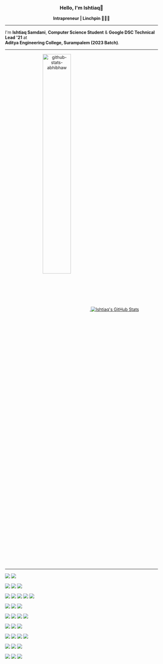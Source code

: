 <h3 align="center">Hello, I'm Ishtiaq👋</h3>
<p align="center"> <b>Intrapreneur | Linchpin 👨🏻‍💻</b> </p>

***
I'm <b>Ishtiaq Samdani</b>, <b>Computer Science Student</b> & <b>Google DSC Technical Lead '21</b> at  
<b>Aditya Engineering College, Surampalem (2023 Batch)</b>.  
***
  

<div align="center">


<a href="https://github.com/ishtiaqSamdani">
<img align="center" src="https://github-readme-stats.vercel.app/api/top-langs/?username=ishtiaqSamdani&layout=compact&line_height=27&count_private=true&title_color=ffffff&text_color=c9cacc&icon_color=2bbc8a&bg_color=120deg,22272e,1b2439,1c1f41,261746,360444" width="43%" alt="github-stats-abhibhaw" />
</a>

<a href="https://github.com/ishtiaqSamdani">
<img align="center" src="https://github-readme-stats.vercel.app/api?username=ishtiaqSamdani&show_icons=true&line_height=27&count_private=true&title_color=ffffff&text_color=c9cacc&icon_color=2bbc8a&bg_color=120deg,22272e,1b2439,1c1f41,261746,360444" alt="Ishtiaq's GitHub Stats" />
</a>

</div>

***


<!-- OS -->
![](https://img.shields.io/badge/OS-Win-informational?style=for-the-badge&logo=Windows&logoColor=white&color=261746&labelColor=360444)
![](https://img.shields.io/badge/OS-Linux-informational?style=for-the-badge&logo=linux&logoColor=white&color=261746&labelColor=360444)


<!-- Editors -->
![](https://img.shields.io/badge/Editor-Pycharm-informational?style=for-the-badge&logo=PyCharm&logoColor=white&color=261746&labelColor=360444)
![](https://img.shields.io/badge/Editor-VS_Code-informational?style=for-the-badge&logo=Visual-Studio-Code&logoColor=white&color=261746&labelColor=360444)
![](https://img.shields.io/badge/Editor-Visual_Studio-informational?style=for-the-badge&logo=Visual-Studio&logoColor=white&color=261746&labelColor=360444)

<!-- Language -->
![](https://img.shields.io/badge/Code-Python-informational?style=for-the-badge&logo=python&logoColor=white&color=261746&labelColor=360444)
![](https://img.shields.io/badge/Code-JavaScript-informational?style=for-the-badge&logo=javascript&logoColor=white&color=261746&labelColor=360444)
![](https://img.shields.io/badge/Code-TypeScript-informational?style=for-the-badge&logo=TypeScript&logoColor=white&color=261746&labelColor=360444)
![](https://img.shields.io/badge/Code-C++-informational?style=for-the-badge&logo=C&logoColor=white&color=261746&labelColor=360444)
![](https://img.shields.io/badge/Code-Golang-informational?style=for-the-badge&logo=go&logoColor=white&color=261746&labelColor=360444)

![](https://img.shields.io/badge/Code-HTML5-informational?style=for-the-badge&logo=HTML5&logoColor=white&labelColor=360444&color=261746)
![](https://img.shields.io/badge/Code-CSS_Wizardry-informational?style=for-the-badge&logo=CSS3&logoColor=white&color=261746&labelColor=360444)
![](https://img.shields.io/badge/Code-Sass-informational?style=for-the-badge&logo=Sass&logoColor=white&labelColor=360444&color=261746)

<!-- FrameWorks Libraries & Tools -->
![](https://img.shields.io/badge/FrameWork-Node.js-informational?style=for-the-badge&logo=Node.js&logoColor=white&color=261746&labelColor=360444)
![](https://img.shields.io/badge/Library-React-informational?style=for-the-badge&logo=React&logoColor=white&color=261746&labelColor=360444)
![](https://img.shields.io/badge/Library-GreenSock-informational?style=for-the-badge&logo=GreenSock&logoColor=white&color=261746&labelColor=360444)
![](https://img.shields.io/badge/FrameWork-Bootstrap-informational?style=for-the-badge&logo=Bootstrap&logoColor=white&color=261746&labelColor=360444)







<!-- Skills -->
![](https://img.shields.io/badge/Skills-Git_Bash-informational?style=for-the-badge&logo=gnu-bash&logoColor=white&color=261746&labelColor=360444)
![](https://img.shields.io/badge/Skills-FastAPI-informational?style=for-the-badge&logo=FastAPI&logoColor=white&color=261746&labelColor=360444)
![](https://img.shields.io/badge/Skills-Figma-informational?style=for-the-badge&logo=Figma&logoColor=white&color=261746&labelColor=360444)

<!-- Competitive -->
![](https://img.shields.io/badge/Competitive-CodeChef-informational?style=for-the-badge&logo=CodeChef&logoColor=white&color=261746&labelColor=360444)
![](https://img.shields.io/badge/Competitive-LeetCode-informational?style=for-the-badge&logo=LeetCode&logoColor=white&color=261746&labelColor=360444)
![](https://img.shields.io/badge/Competitive-HackerRank-informational?style=for-the-badge&logo=HackerRank&logoColor=white&color=261746&labelColor=360444)
![](https://img.shields.io/badge/Competitive-HackerEarth-informational?style=for-the-badge&logo=HackerEarth&logoColor=white&color=261746&labelColor=360444)


<!-- DataBase -->
![](https://img.shields.io/badge/db-PostgreSQL-informational?style=for-the-badge&logo=postgresql&logoColor=white&color=261746&labelColor=360444)
![](https://img.shields.io/badge/db-MongoDB-informational?style=for-the-badge&logo=MongoDB&logoColor=white&color=261746&labelColor=360444)
![](https://img.shields.io/badge/db-Cockroach_db-informational?style=for-the-badge&logo=Cockroach-Labs&logoColor=white&color=261746&labelColor=360444)


<!-- clouds -->
![](https://img.shields.io/badge/Cloud-Firebase-informational?style=for-the-badge&logo=Firebase&logoColor=white&color=261746&labelColor=360444)
![](https://img.shields.io/badge/Cloud-Amazon_AWS-informational?style=for-the-badge&logo=Amazon-AWS&logoColor=white&color=261746&labelColor=360444)
![](https://img.shields.io/badge/Cloud-Heroku-informational?style=for-the-badge&logo=Heroku&logoColor=white&color=261746&labelColor=360444)
